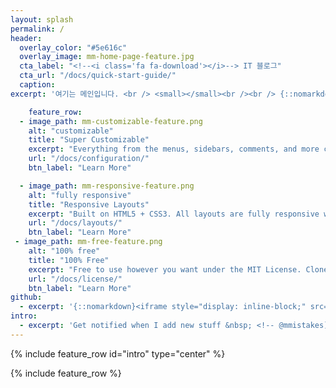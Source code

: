 ```yaml
---
layout: splash
permalink: /
header:
  overlay_color: "#5e616c"
  overlay_image: mm-home-page-feature.jpg
  cta_label: "<!--<i class='fa fa-download'></i>--> IT 블로그"
  cta_url: "/docs/quick-start-guide/"
  caption:
excerpt: '여기는 메인입니다. <br /> <small></small><br /><br /> {::nomarkdown}{:/nomarkdown}'

    feature_row:
  - image_path: mm-customizable-feature.png
    alt: "customizable"
    title: "Super Customizable"
    excerpt: "Everything from the menus, sidebars, comments, and more can be configured or set with YAML Front Matter."
    url: "/docs/configuration/"
    btn_label: "Learn More"

  - image_path: mm-responsive-feature.png
    alt: "fully responsive"
    title: "Responsive Layouts"
    excerpt: "Built on HTML5 + CSS3. All layouts are fully responsive with helpers to augment your content."
    url: "/docs/layouts/"
    btn_label: "Learn More"
 - image_path: mm-free-feature.png
    alt: "100% free"
    title: "100% Free"
    excerpt: "Free to use however you want under the MIT License. Clone it, fork it, customize it, whatever!"
    url: "/docs/license/"
    btn_label: "Learn More"
github:
  - excerpt: '{::nomarkdown}<iframe style="display: inline-block;" src="https://ghbtns.com/github-btn.html?user=mmistakes&repo=minimal-mistakes&type=star&count=true&size=large" frameborder="0" scrolling="0" width="160px" height="30px"></iframe> <iframe style="display: inline-block;" src="https://ghbtns.com/github-btn.html?user=mmistakes&repo=minimal-mistakes&type=fork&count=true&size=large" frameborder="0" scrolling="0" width="158px" height="30px"></iframe> {:/nomarkdown}'
intro:
  - excerpt: 'Get notified when I add new stuff &nbsp; <!-- @mmistakes](https://twitter.com/mmistakes){: .btn .btn--twitter}-->'
---
```


{% include feature_row id="intro" type="center" %}

{% include feature_row %}
